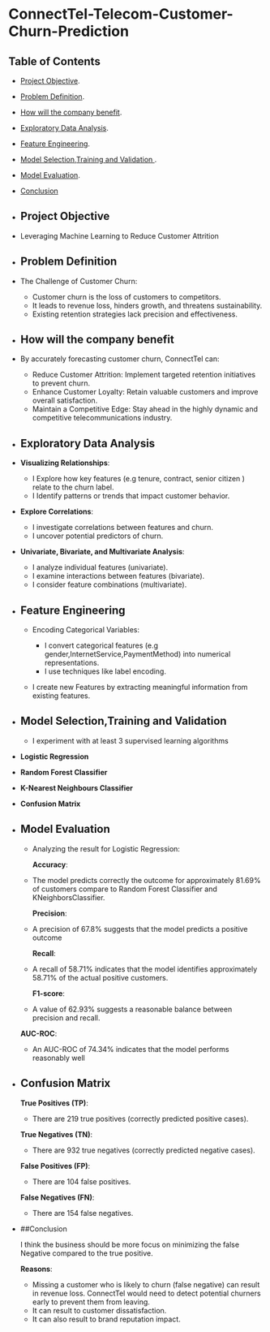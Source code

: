 # ConnectTel-Telecom-Customer-Churn-Prediction

## Table of Contents 
- [Project Objective](#project-objective).
- [Problem Definition](#problem-definition).
- [How will the company benefit](#company-benefit).
- [Exploratory Data Analysis](#EDA).
- [Feature Engineering](#feature-engineering).
- [Model Selection,Training and Validation ](#machine-learning-model).
- [Model Evaluation](#model-evaluationl).
- [Conclusion](#conclusion)

- ## Project Objective
- Leveraging Machine Learning to Reduce Customer Attrition

- ## Problem Definition
- The Challenge of Customer Churn:
   * Customer churn is the loss of customers to competitors.
   * It leads to revenue loss, hinders growth, and threatens sustainability.
   * Existing retention strategies lack precision and effectiveness.
 
-  ## How will the company benefit
- By accurately forecasting customer churn, ConnectTel can:
   *  Reduce Customer Attrition: Implement targeted retention initiatives to prevent churn.
   *  Enhance Customer Loyalty: Retain valuable customers and improve overall  satisfaction.
   *  Maintain a Competitive Edge: Stay ahead in the highly dynamic and competitive telecommunications industry.
 
-  ## Exploratory Data Analysis

-  **Visualizing Relationships**:
     * I Explore how key features (e.g tenure, contract, senior citizen ) relate to the churn label.
     * I Identify patterns or trends that impact customer behavior.

-  **Explore Correlations**:
     * I investigate correlations between features and churn.
     * I uncover potential predictors of churn.
 
-  **Univariate, Bivariate, and Multivariate Analysis**:
     * I analyze individual features (univariate).
     * I examine interactions between features (bivariate).
     * I consider feature combinations (multivariate).

-   ## Feature Engineering
    * Encoding Categorical Variables:
       * I convert categorical features (e.g gender,InternetService,PaymentMethod) into numerical representations.
       * I use techniques like label encoding.

    *  I create new Features by extracting meaningful information from existing features.

-   ## Model Selection,Training and Validation
    * I experiment with at least 3 supervised learning algorithms

   - **Logistic Regression**
   - **Random Forest Classifier**
   - **K-Nearest Neighbours Classifier**
   - **Confusion Matrix**

-   ## Model Evaluation
    * Analyzing the result for Logistic Regression:

      **Accuracy**:
    * The model predicts correctly the outcome for approximately 81.69% of customers compare to Random Forest Classifier and KNeighborsClassifier.

      **Precision**:
    * A precision of 67.8% suggests that the model predicts a positive outcome

      **Recall**:
    * A recall of 58.71% indicates that the model identifies approximately 58.71% of the actual positive customers.

      **F1-score**:
    *  A value of 62.93% suggests a reasonable balance between precision and recall.

      **AUC-ROC**:
    * An AUC-ROC of 74.34% indicates that the model performs reasonably well
 

-    ## Confusion Matrix
     **True Positives (TP)**:
      * There are 219 true positives (correctly predicted positive cases).

     **True Negatives (TN)**:
      * There are 932 true negatives (correctly predicted negative cases).

     **False Positives (FP)**:
      * There are 104 false positives.

     **False Negatives (FN)**:
      * There are 154 false negatives.


-  ##Conclusion

   I think the business should be more focus on minimizing the false Negative compared to the true positive.

    **Reasons**:
    * Missing a customer who is likely to churn (false negative) can result in revenue loss. ConnectTel would need to detect potential churners early to prevent them from leaving.
    * It can result to customer dissatisfaction.
    * It can also result to brand reputation impact.


     






  

